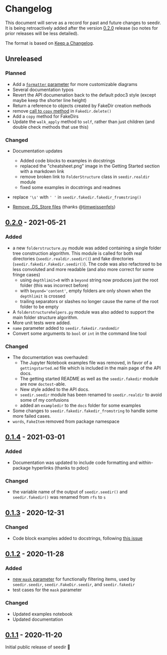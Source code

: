 # Changelog

This document will serve as a record for past and future changes to seedir.  It is being retroactively added after the version [0.2.0](https://github.com/earnestt1234/seedir/releases/tag/v0.2.0) release (so notes for prior releases will be less detailed).

The format is based on [Keep a Changelog](https://keepachangelog.com/en/1.0.0/).

## Unreleased

### Planned

- Add a [`formatter` parameter](https://github.com/earnestt1234/seedir/issues/4) for more customizable diagrams
- Several documentation typos
- Revert the API documenation back to the default pdoc3 style (except maybe keep the shorter line height)
- Return a reference to objects created by FakeDir creation methods
- remove [call to `copy` method](https://github.com/earnestt1234/seedir/blob/09fbed86a356fa9b01588546e1e7dbda15812b49/seedir/fakedir.py#L417) in `Fakedir.delete()`
- Add a `copy` method for FakeDirs
- Update the `walk_apply` method to `self`, rather than just children (and double check methods that use this)

### Changed

- Documentation updates
  - Added code blocks to examples in docstrings
  - replaced the "cheatsheet.png" image in the Getting Started section with a markdown link
  - remove broken link to `FolderStructure` class in `seedir.realdir` module
  - fixed some examples in docstrings and readmes

- replace `'\s'` with `' '` in `seedir.fakedir.fakedir_fromstring()`

- [Remove .DS_Store files](https://github.com/earnestt1234/seedir/pull/5) (thanks @[timweissenfels](https://github.com/timweissenfels))

## [0.2.0](https://github.com/earnestt1234/seedir/releases/tag/v0.2.0) - 2021-05-21

### Added

- a new `folderstructure.py` module was added containing a single folder tree construction algorithm.  This module is called for both real directories (`seedir.realdir.seedir()`) and fake directories (`seedir.fakedir.Fakedir.seedir()`).  The code was also refactored to be less convoluted and more readable (and also more correct for some fringe cases)
  - using `depthlimit=0` with a `beyond` string now produces just the root folder (this was incorrect before)
  - with `beyond='content'`, empty folders are only shown when the `depthlimit` is crossed
  - trailing separators or slashes no longer cause the name of the root folder to be empty
- A `folderstructurehelpers.py` module was also added to support the main folder structure algorithm.
- More unit tests were added.
- `name` parameter added to `seedir.fakedir.randomdir`
- Convert some arguments to `bool` or `int` in the command line tool

### Changed

- The documentation was overhauled:
  - The Jupyter Notebook examples file was removed, in favor of a `gettingstarted.md` file which is included in the main page of the API docs.
  - The getting started README as well as the `seedir.fakedir` module are now `doctest`-able.
  - New style added to the API docs.
  - `seedir.seedir` module has been renamed to `seedir.realdir` to avoid some of my confusions
  - added an `exampledir` to the `docs` folder for some examples
- Some changes to `seedir.fakedir.fakedir_fromstring` to handle some more failed cases.
- `words`, `FakeItem` removed from package namespace

## [0.1.4](https://github.com/earnestt1234/seedir/releases/tag/v0.1.4) - 2021-03-01

### Added

- Documentation was updated to include code formatting and within-package hyperlinks (thanks to pdoc)

### Changed

- the variable name of the output of `seedir.seedir()` and `seedir.fakedir()` was renamed from `rfs` to `s`

## [0.1.3](https://github.com/earnestt1234/seedir/releases/tag/v0.1.3) - 2020-12-31

### Changed

- Code block examples added to docstrings, following [this issue](https://github.com/earnestt1234/seedir/issues/3)

## [0.1.2](https://github.com/earnestt1234/seedir/releases/tag/v0.1.2) - 2020-11-28

### Added

- [new `mask` parameter](https://github.com/earnestt1234/seedir/issues/1) for functionally filtering items, used by `seedir.seedir`, `seedir.FakeDir.seedir`, and `seedir.fakedir`
- test cases for the `mask` parameter

### Changed

- Updated examples notebook
- Updated documentation

## [0.1.1](https://github.com/earnestt1234/seedir/releases/tag/v0.1.1) - 2020-11-20

Initial public release of seedir 🎉